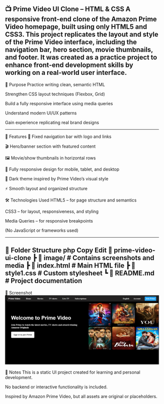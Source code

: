 📺 Prime Video UI Clone – HTML & CSS
A responsive front-end clone of the Amazon Prime Video homepage, built using only HTML5 and CSS3. This project replicates the layout and style of the Prime Video interface, including the navigation bar, hero section, movie thumbnails, and footer. It was created as a practice project to enhance front-end development skills by working on a real-world user interface.
---

🎯 Purpose
Practice writing clean, semantic HTML

Strengthen CSS layout techniques (Flexbox, Grid)

Build a fully responsive interface using media queries

Understand modern UI/UX patterns

Gain experience replicating real brand designs

---

🚀 Features
🧭 Fixed navigation bar with logo and links

🎬 Hero/banner section with featured content

🖼️ Movie/show thumbnails in horizontal rows

📱 Fully responsive design for mobile, tablet, and desktop

🌙 Dark theme inspired by Prime Video’s visual style

⚡ Smooth layout and organized structure

🛠️ Technologies Used
HTML5 – for page structure and semantics

CSS3 – for layout, responsiveness, and styling

Media Queries – for responsive breakpoints

(No JavaScript or frameworks used)

---

📂 Folder Structure
php
Copy
Edit
📁 prime-video-ui-clone
 ┣ 📁 image/            # Contains screenshots and media
 ┣ 📄 index.html        # Main HTML file
 ┣ 📄 style1.css        # Custom stylesheet
 ┗ 📄 README.md         # Project documentation
---
 
📸 Screenshot
![Screenshot](./image/Screenshot.jpg)




📌 Notes
This is a static UI project created for learning and personal development.

No backend or interactive functionality is included.

Inspired by Amazon Prime Video, but all assets are original or placeholders.
